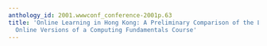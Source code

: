 ```yaml
---
anthology_id: 2001.wwwconf_conference-2001p.63
title: 'Online Learning in Hong Kong: A Preliminary Comparison of the Lecture and
  Online Versions of a Computing Fundamentals Course'
---
```

